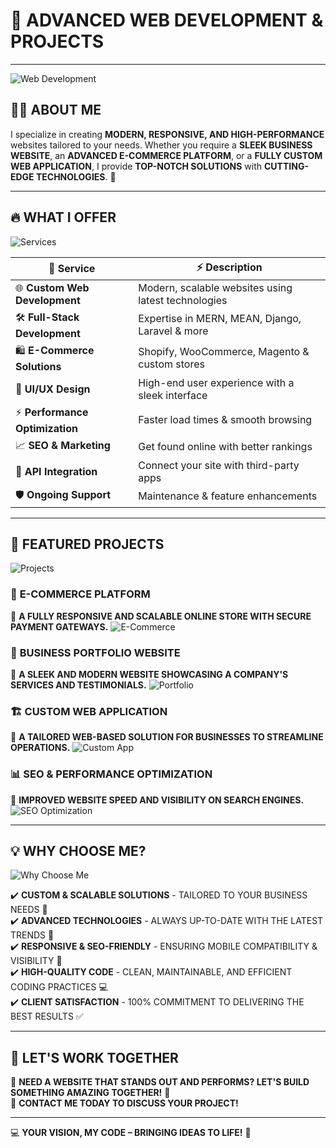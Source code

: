 
# 🚀 **ADVANCED WEB DEVELOPMENT & PROJECTS**
---
![Web Development](https://i.imgur.com/8mJ3VYU.jpg)

## 👨‍💻 **ABOUT ME**

I specialize in creating **MODERN, RESPONSIVE, AND HIGH-PERFORMANCE** websites tailored to your needs. Whether you require a **SLEEK BUSINESS WEBSITE**, an **ADVANCED E-COMMERCE PLATFORM**, or a **FULLY CUSTOM WEB APPLICATION**, I provide **TOP-NOTCH SOLUTIONS** with **CUTTING-EDGE TECHNOLOGIES**. 🚀

---

## 🔥 **WHAT I OFFER**

![Services](https://i.imgur.com/Y8tNfKZ.jpg)

| 🌟 **Service** | ⚡ **Description** |
|--------------|----------------|
| 🌐 **Custom Web Development** | Modern, scalable websites using latest technologies |
| 🛠️ **Full-Stack Development** | Expertise in MERN, MEAN, Django, Laravel & more |
| 🛍️ **E-Commerce Solutions** | Shopify, WooCommerce, Magento & custom stores |
| 🎨 **UI/UX Design** | High-end user experience with a sleek interface |
| ⚡ **Performance Optimization** | Faster load times & smooth browsing |
| 📈 **SEO & Marketing** | Get found online with better rankings |
| 🔗 **API Integration** | Connect your site with third-party apps |
| 🛡️ **Ongoing Support** | Maintenance & feature enhancements |

---

## 🚀 **FEATURED PROJECTS**

![Projects](https://i.imgur.com/j9k8QVv.jpg)

### 🛒 **E-COMMERCE PLATFORM**
🔹 **A FULLY RESPONSIVE AND SCALABLE ONLINE STORE WITH SECURE PAYMENT GATEWAYS.**
![E-Commerce](https://i.imgur.com/FqXzkLk.jpg)

### 🏢 **BUSINESS PORTFOLIO WEBSITE**
🔹 **A SLEEK AND MODERN WEBSITE SHOWCASING A COMPANY'S SERVICES AND TESTIMONIALS.**
![Portfolio](https://i.imgur.com/9WXV3bN.jpg)

### 🏗️ **CUSTOM WEB APPLICATION**
🔹 **A TAILORED WEB-BASED SOLUTION FOR BUSINESSES TO STREAMLINE OPERATIONS.**
![Custom App](https://i.imgur.com/K2R6xS1.jpg)

### 📊 **SEO & PERFORMANCE OPTIMIZATION**
🔹 **IMPROVED WEBSITE SPEED AND VISIBILITY ON SEARCH ENGINES.**
![SEO Optimization](https://i.imgur.com/PSm8X79.jpg)

---

## 💡 **WHY CHOOSE ME?**

![Why Choose Me](https://i.imgur.com/xJ82r1G.jpg)

✔️ **CUSTOM & SCALABLE SOLUTIONS** - TAILORED TO YOUR BUSINESS NEEDS 🎯  
✔️ **ADVANCED TECHNOLOGIES** - ALWAYS UP-TO-DATE WITH THE LATEST TRENDS 🚀  
✔️ **RESPONSIVE & SEO-FRIENDLY** - ENSURING MOBILE COMPATIBILITY & VISIBILITY 📱  
✔️ **HIGH-QUALITY CODE** - CLEAN, MAINTAINABLE, AND EFFICIENT CODING PRACTICES 💻  
✔️ **CLIENT SATISFACTION** - 100% COMMITMENT TO DELIVERING THE BEST RESULTS ✅  

---

## 🤝 **LET'S WORK TOGETHER**

🚀 **NEED A WEBSITE THAT STANDS OUT AND PERFORMS? LET'S BUILD SOMETHING AMAZING TOGETHER!** 🎉  
📩 **CONTACT ME TODAY TO DISCUSS YOUR PROJECT!**  

---

💻 **YOUR VISION, MY CODE – BRINGING IDEAS TO LIFE!** 🚀


